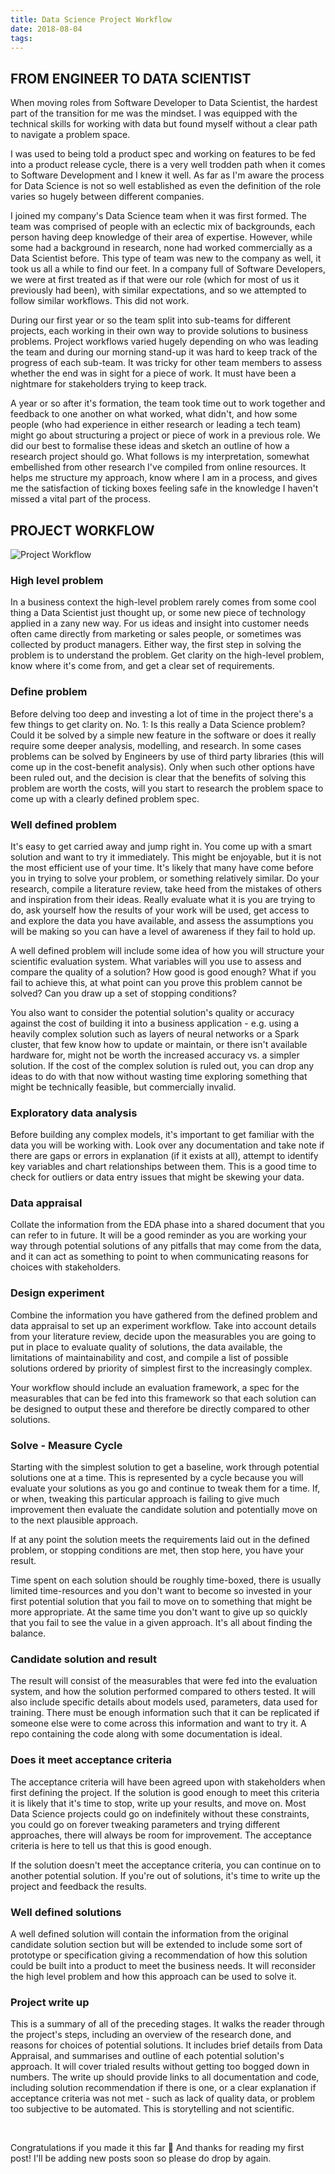 ```yaml
---
title: Data Science Project Workflow
date: 2018-08-04
tags:
---
```

## FROM ENGINEER TO DATA SCIENTIST
When moving roles from Software Developer to Data Scientist, the hardest part of the transition for me was the mindset. I was equipped with the technical skills for working with data but found myself without a clear path to navigate a problem space.

I was used to being told a product spec and working on features to be fed into a product release cycle, there is a very well trodden path when it comes to Software Development and I knew it well. As far as I'm aware the process for Data Science is not so well established as even the definition of the role varies so hugely between different companies.

I joined my company's Data Science team when it was first formed. The team was comprised of people with an eclectic mix of backgrounds, each person having deep knowledge of their area of expertise. However, while some had a background in research, none had worked commercially as a Data Scientist before. This type of team was new to the company as well, it took us all a while to find our feet. In a company full of Software Developers, we were at first treated as if that were our role (which for most of us it previously had been), with similar expectations, and so we attempted to follow similar workflows. This did not work.

During our first year or so the team split into sub-teams for different projects, each working in their own way to provide solutions to business problems. Project workflows varied hugely depending on who was leading the team and during our morning stand-up it was hard to keep track of the progress of each sub-team. It was tricky for other team members to assess whether the end was in sight for a piece of work. It must have been a nightmare for stakeholders trying to keep track.

A year or so after it's formation, the team took time out to work together and feedback to one another on what worked, what didn't, and how some people (who had experience in either research or leading a tech team) might go about structuring a project or piece of work in a previous role. We did our best to formalise these ideas and sketch an outline of how a research project should go. What follows is my interpretation, somewhat embellished from other research I've compiled from online resources. It helps me structure my approach, know where I am in a process, and gives me the satisfaction of ticking boxes feeling safe in the knowledge I haven't missed a vital part of the process.

## PROJECT WORKFLOW
![Project Workflow](/images/project_workflow.png)
### High level problem
In a business context the high-level problem rarely comes from some cool thing a Data Scientist just thought up, or some new piece of technology applied in a zany new way. For us ideas and insight into customer needs often came directly from marketing or sales people, or sometimes was collected by product managers. Either way, the first step in solving the problem is to understand the problem. Get clarity on the high-level problem, know where it's come from, and get a clear set of requirements.

### Define problem
Before delving too deep and investing a lot of time in the project there's a few things to get clarity on. No. 1: Is this really a Data Science problem? Could it be solved by a simple new feature in the software or does it really require some deeper analysis, modelling, and research. In some cases problems can be solved by Engineers by use of third party libraries (this will come up in the cost-benefit analysis). Only when such other options have been ruled out, and the decision is clear that the benefits of solving this problem are worth the costs, will you start to research the problem space to come up with a clearly defined problem spec.

### Well defined problem
It's easy to get carried away and jump right in. You come up with a smart solution and want to try it immediately. This might be enjoyable, but it is not the most efficient use of your time. It's likely that many have come before you in trying to solve your problem, or something relatively similar. Do your research, compile a literature review, take heed from the mistakes of others and inspiration from their ideas. Really evaluate what it is you are trying to do, ask yourself how the results of your work will be used, get access to and explore the data you have available, and assess the assumptions you will be making so you can have a level of awareness if they fail to hold up.

A well defined problem will include some idea of how you will structure your scientific evaluation system. What variables will you use to assess and compare the quality of a solution? How good is good enough? What if you fail to achieve this, at what point can you prove this problem cannot be solved? Can you draw up a set of stopping conditions?

You also want to consider the potential solution's quality or accuracy against the cost of building it into a business application - e.g. using a heavily complex solution such as layers of neural networks or a Spark cluster, that few know how to update or maintain, or there isn't available hardware for, might not be worth the increased accuracy vs. a simpler solution. If the cost of the complex solution is ruled out, you can drop any ideas to do with that now without wasting time exploring something that might be technically feasible, but commercially invalid.

### Exploratory data analysis
Before building any complex models, it's important to get familiar with the data you will be working with. Look over any documentation and take note if there are gaps or errors in explanation (if it exists at all), attempt to identify key variables and chart relationships between them. This is a good time to check for outliers or data entry issues that might be skewing your data.

### Data appraisal
Collate the information from the EDA phase into a shared document that you can refer to in future. It will be a good reminder as you are working your way through potential solutions of any pitfalls that may come from the data, and it can act as something to point to when communicating reasons for choices with stakeholders.

### Design experiment
Combine the information you have gathered from the defined problem and data appraisal to set up an experiment workflow. Take into account details from your literature review, decide upon the measurables you are going to put in place to evaluate quality of solutions, the data available, the limitations of maintainability and cost, and compile a list of possible solutions ordered by priority of simplest first to the increasingly complex.

Your workflow should include an evaluation framework, a spec for the measurables that can be fed into this framework so that each solution can be designed to output these and therefore be directly compared to other solutions.

### Solve - Measure Cycle
Starting with the simplest solution to get a baseline, work through potential solutions one at a time. This is represented by a cycle because you will evaluate your solutions as you go and continue to tweak them for a time. If, or when, tweaking this particular approach is failing to give much improvement then evaluate the candidate solution and potentially move on to the next plausible approach.

If at any point the solution meets the requirements laid out in the defined problem, or stopping conditions are met, then stop here, you have your result.

Time spent on each solution should be roughly time-boxed, there is usually limited time-resources and you don't want to become so invested in your first potential solution that you fail to move on to something that might be more appropriate. At the same time you don't want to give up so quickly that you fail to see the value in a given approach. It's all about finding the balance.

### Candidate solution and result
The result will consist of the measurables that were fed into the evaluation system, and how the solution performed compared to others tested. It will also include specific details about models used, parameters, data used for training. There must be enough information such that it can be replicated if someone else were to come across this information and want to try it. A repo containing the code along with some documentation is ideal.

### Does it meet acceptance criteria
The acceptance criteria will have been agreed upon with stakeholders when first defining the project. If the solution is good enough to meet this criteria it is likely that it's time to stop, write up your results, and move on. Most Data Science projects could go on indefinitely without these constraints, you could go on forever tweaking parameters and trying different approaches, there will always be room for improvement. The acceptance criteria is here to tell us that this is good enough.

If the solution doesn't meet the acceptance criteria, you can continue on to another potential solution. If you're out of solutions, it's time to write up the project and feedback the results.

### Well defined solutions
A well defined solution will contain the information from the original candidate solution section but will be extended to include some sort of prototype or specification giving a recommendation of how this solution could be built into a product to meet the business needs. It will reconsider the high level problem and how this approach can be used to solve it.

### Project write up
This is a summary of all of the preceding stages. It walks the reader through the project's steps, including an overview of the research done, and reasons for choices of potential solutions. It includes brief details from Data Appraisal, and summarises and outline of each potential solution's approach. It will cover trialed results without getting too bogged down in numbers. The write up should provide links to all documentation and code, including solution recommendation if there is one, or a clear explanation if acceptance criteria was not met - such as lack of quality data, or problem too subjective to be automated. This is storytelling and not scientific.


<br/>
<p> 
Congratulations if you made it this far 🏅 And thanks for reading my first post! I'll be adding new posts soon so please do drop by again.
</p>

